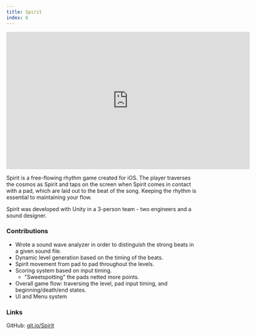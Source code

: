 ```yaml
---
title: Spirit
index: 6
---
```


<iframe src="https://youtube.com/embed/d1st2DY-Z_c" width="640" height="360" frameborder="0" allowfullscreen></iframe>

Spirit is a free-flowing rhythm game created for iOS. The player traverses the cosmos as Spirit and taps on the screen when Spirit comes in contact with a pad, which are laid out to the beat of the song. Keeping the rhythm is essential to maintaining your flow.

Spirit was developed with Unity in a 3-person team - two engineers and a sound designer.

### Contributions

- Wrote a sound wave analyzer in order to distinguish the strong beats in a given sound file.
- Dynamic level generation based on the timing of the beats.
- Spirit movement from pad to pad throughout the levels.
- Scoring system based on input timing.
  - "Sweetspotting" the pads netted more points.
- Overall game flow: traversing the level, pad input timing, and beginning/death/end states.
- UI and Menu system

### Links

GitHub: [git.io/Spirit](https://git.io/Spirit)
